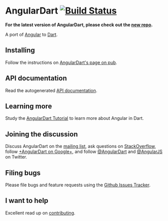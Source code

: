 AngularDart [![Build Status](https://travis-ci.org/angular/angular.dart.svg?branch=master)](https://travis-ci.org/angular/angular.dart)
============

**For the latest version of AngularDart, please check out the [new repo][Angular2].** 

A port of [Angular][ngJs] to [Dart][dart].

## Installing

Follow the instructions on [AngularDart's page on pub][pub].

## API documentation

Read the autogenerated [API documentation][APIdocs].


## Learning more

Study the [AngularDart Tutorial][tut] to learn more about Angular
in Dart.

## Joining the discussion

Discuss AngularDart on the [mailing list][list],
ask questions on [StackOverflow][so],
follow [+AngularDart on Google+][plus],
and follow [@AngularDart][ngDartTw] and [@AngularJS][ngJsTw] on Twitter.

## Filing bugs

Please file bugs and feature requests using the [Github Issues Tracker][issues].

## I want to help

Excellent read up on [contributing][contributing].

[Angular2]: https://github.com/dart-lang/angular2
[APIdocs]: https://docs.angulardart.org
[ngJsTw]: https://twitter.com/AngularJS
[ngDartTw]: https://twitter.com/AngularDart
[plus]: https://plus.google.com/117340875933142003564/posts
[so]: http://stackoverflow.com/questions/tagged/angular.dart
[list]: https://groups.google.com/forum/#!forum/angular-dart
[tut]: https://angulardart.org/tutorial
[pub]: http://pub.dartlang.org/packages/angular#installing
[dart]: http://www.dartlang.org
[ngJs]: http://angularjs.org/
[issues]: https://github.com/angular/angular.dart/issues?state=open
[contributing]: https://github.com/angular/angular.dart/blob/master/CONTRIBUTING.md

